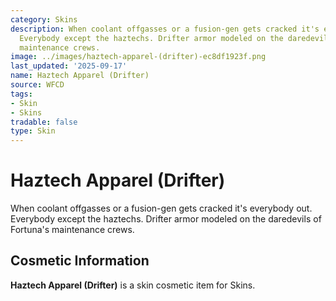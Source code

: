 ```yaml
---
category: Skins
description: When coolant offgasses or a fusion-gen gets cracked it's everybody out.
  Everybody except the haztechs. Drifter armor modeled on the daredevils of Fortuna's
  maintenance crews.
image: ../images/haztech-apparel-(drifter)-ec8df1923f.png
last_updated: '2025-09-17'
name: Haztech Apparel (Drifter)
source: WFCD
tags:
- Skin
- Skins
tradable: false
type: Skin
---
```


# Haztech Apparel (Drifter)

When coolant offgasses or a fusion-gen gets cracked it's everybody out. Everybody except the haztechs. Drifter armor modeled on the daredevils of Fortuna's maintenance crews.

## Cosmetic Information

**Haztech Apparel (Drifter)** is a skin cosmetic item for Skins.

